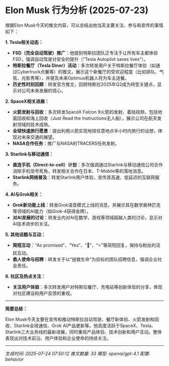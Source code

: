 # Elon Musk 行为分析 (2025-07-23)

根据Elon Musk今天的推文内容，可以总结出他当天主要关注、参与和宣传的事情如下：

**1. Tesla相关动态：**

- **FSD（完全自动驾驶）推广**：他提到特斯拉团队正专注于让所有车主都体验FSD，强调自动驾驶对安全的提升（“Tesla Autopilot saves lives”）。
- **特斯拉餐厅（Tesla Diner）活动**：多次转发用户关于特斯拉餐厅体验（如通过Cybertruck点餐等）的推文，展示这个新餐厅的受欢迎程度（比如排队、气氛、光影秀等），并提及未来Optimus机器人将为车主送餐。
- **历史性时刻回顾**：转发官方推文，回顾特斯拉2025年Q2成为转型关键点，显示对公司未来发展的信心。

**2. SpaceX相关进展：**

- **火箭发射与回收**：多次转发SpaceX Falcon 9火箭的发射、着陆视频，包括地面回收和海上回收（Just Read the Instructions无人船），展示公司在航天发射领域的技术成熟。
- **全球快速旅行愿景**：提出利用火箭实现地球任意地点半小时内旅行的设想，体现对未来交通的展望。
- **NASA合作任务**：推广与NASA的TRACERS任务发射。

**3. Starlink与移动通信：**

- **直连手机（Direct-to-cell）计划**：多次强调通过Starlink与移动通信公司合作消除手机信号死角，转发相关合作在日本、T-Mobile等的落地消息。
- **Starlink网络普及**：转发Starlink用户体验，宣传其高速、低延迟的互联网服务。

**4. AI与Grok相关：**

- **Grok新功能上线**：转发Grok语音模式上线的消息，并展示其在数学奥林匹克等领域的AI能力（如Grok-4获得金牌）。
- **对AI发展的讨论**：转发业内对AI在数学、游戏等领域超越人类的讨论，显示对AI技术进步的关注。

**5. 其他话题与互动：**

- **简短互动**：“As promised”、“Yes”、“👀”、“⭐️”等简短回复，保持与粉丝的活跃互动。
- **救人使命与招聘**：转发关于以“拯救生命”为目标的团队招聘信息，强调企业社会责任。

**6. 社区及热点关注：**

- **关注用户体验**：多次转发用户对特斯拉餐厅、充电站等创新体验的分享，体现对社区建设和用户反馈的重视。

---

**简要总结：**

Elon Musk今天主要在宣传和推动特斯拉自动驾驶、餐厅新体验、火箭发射和回收、Starlink全球通信、Grok AI产品更新等。他高度活跃于SpaceX、Tesla、Starlink三大业务线的最新进展，同时重视产品体验、技术创新和用户互动。整体表现出对技术前沿、用户体验和企业使命的持续关注。

---
*生成时间: 2025-07-24 07:50:12*
*推文数量: 33*
*模型: openai/gpt-4.1*
*配置: behavior*
